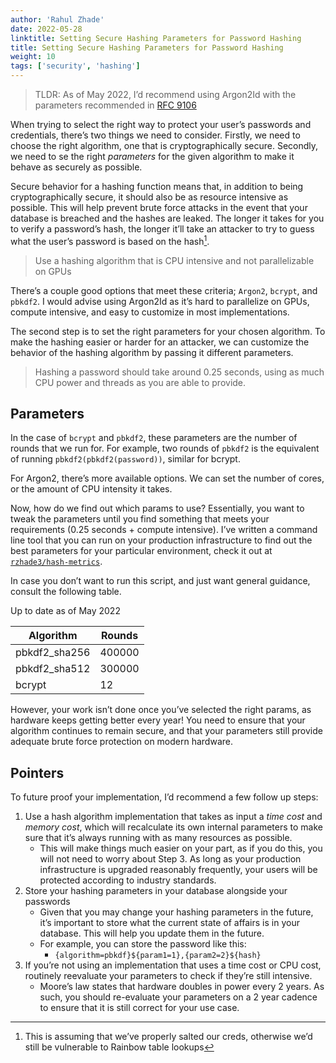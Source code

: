 ```yaml
---
author: 'Rahul Zhade'
date: 2022-05-28
linktitle: Setting Secure Hashing Parameters for Password Hashing
title: Setting Secure Hashing Parameters for Password Hashing
weight: 10
tags: ['security', 'hashing']
---
```


> TLDR: As of May 2022, I’d recommend using Argon2Id with the parameters recommended in [RFC 9106](https://www.rfc-editor.org/rfc/rfc9106.html)  

When trying to select the right way to protect your user’s passwords and credentials, there’s two things we need to consider. Firstly, we need to choose the right algorithm, one that is cryptographically secure. Secondly, we need to se the right _parameters_ for the given algorithm to make it behave as securely as possible. 

Secure behavior for a hashing function means that, in addition to being cryptographically secure, it should also be as resource intensive as possible. This will help prevent brute force attacks in the event that your database is breached and the hashes are leaked. The longer it takes for you to verify a password’s hash, the longer it’ll take an attacker to try to guess what the user’s password is based on the hash[^1].

> Use a hashing algorithm that is CPU intensive and not parallelizable on GPUs  

There’s a couple good options that meet these criteria; `Argon2`, `bcrypt`, and  `pbkdf2`. I would advise using Argon2Id as it’s hard to parallelize on GPUs, compute intensive, and easy to customize in most implementations. 

The second step is to set the right parameters for your chosen algorithm. To make the hashing easier or harder for an attacker, we can customize the behavior of the hashing algorithm by passing it different parameters.

> Hashing a password should take around 0.25 seconds, using as much CPU power and threads as you are able to provide.  

## Parameters
In the case of `bcrypt` and `pbkdf2`, these parameters are the number of rounds that we run for. For example, two rounds of `pbkdf2` is the equivalent of running `pbkdf2(pbkdf2(password))`, similar for bcrypt.

For Argon2, there’s more available options. We can set the number of cores, or the amount of CPU intensity it takes. 

Now, how do we find out which params to use? Essentially, you want to tweak the parameters until you find something that meets your requirements (0.25 seconds + compute intensive). I’ve written a command line tool that you can run on your production infrastructure to find out the best parameters for your particular environment, check it out at [`rzhade3/hash-metrics`](https://github.com/rzhade3/hash-metrics). 

In case you don’t want to run this script, and just want general guidance, consult the following table.

Up to date as of May 2022

| Algorithm     | Rounds |
|---------------|--------|
| pbkdf2_sha256 | 400000 |
| pbkdf2_sha512 | 300000 |
| bcrypt        | 12     |

However, your work isn’t done once you’ve selected the right params, as hardware keeps getting better every year! You need to ensure that your algorithm continues to remain secure, and that your parameters still provide adequate brute force protection on modern hardware. 

## Pointers

To future proof your implementation, I’d recommend a few follow up steps:

1. Use a hash algorithm implementation that takes as input a _time cost_ and _memory cost_, which will recalculate its own internal parameters to make sure that it’s always running with as many resources as possible. 
	* This will make things much easier on your part, as if you do this, you will not need to worry about Step 3. As long as your production infrastructure is upgraded reasonably frequently, your users will be protected according to industry standards. 
2. Store your hashing parameters in your database alongside your passwords
	* Given that you may change your hashing parameters in the future, it’s important to store what the current state of affairs is in your database. This will help you update them in the future.
	* For example, you can store the password like this:
		* `{algorithm=pbkdf}${param1=1},{param2=2}${hash}`
3. If you’re not using an implementation that uses a time cost or CPU cost, routinely reevaluate your parameters to check if they’re still intensive.
	* Moore’s law states that hardware doubles in power every 2 years. As such, you should re-evaluate your parameters on a 2 year cadence to ensure that it is still correct for your use case. 


[^1]: This is assuming that we’ve properly salted our creds, otherwise we’d still be vulnerable to Rainbow table lookups
